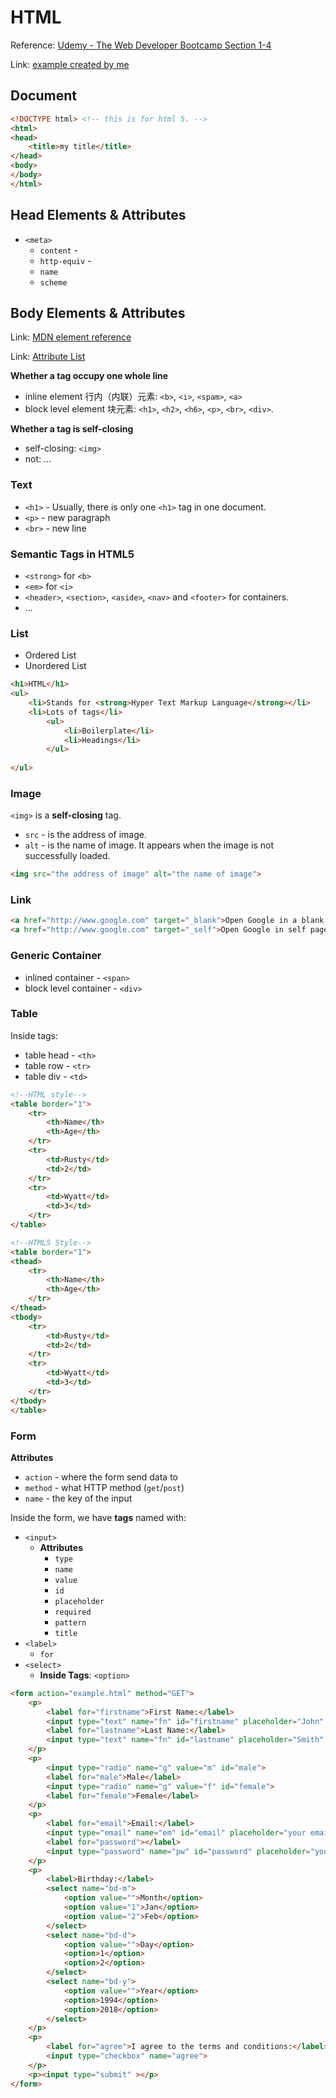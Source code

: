 <extoc></extoc>

# HTML

Reference: [Udemy - The Web Developer Bootcamp Section 1-4](https://www.udemy.com/the-web-developer-bootcamp/learn/v4/content)

Link: [example created by me](example.html)

## Document
```html
<!DOCTYPE html> <!-- this is for html 5. -->
<html>
<head>
    <title>my title</title>
</head>
<body>
</body>
</html>
```

## Head Elements & Attributes

- `<meta>`
    - `content` - 
    - `http-equiv` - 
    - `name`
    - `scheme`

## Body Elements & Attributes

Link: [MDN element reference](https://developer.mozilla.org/en-US/docs/Web/HTML/Element)

Link: [Attribute List](https://developer.mozilla.org/en-US/docs/Web/HTML/Attributes)

__Whether a tag occupy one whole line__

- inline element 行内（内联）元素: `<b>`, `<i>`, `<spam>`, `<a>`
- block level element 块元素: `<h1>`, `<h2>`, `<h6>`, `<p>`, `<br>`, `<div>`.

__Whether a tag is self-closing__

- self-closing: `<img>`
- not: ...

### Text

- `<h1>` - Usually, there is only one `<h1>` tag in one document.
- `<p>` - new paragraph
- `<br>` - new line

### Semantic Tags in HTML5

- `<strong>` for `<b>`
- `<em>` for `<i>`
- `<header>`, `<section>`, `<aside>`, `<nav>` and `<footer>` for containers.
- ...

### List

- Ordered List
- Unordered List

```html
<h1>HTML</h1>
<ul>
	<li>Stands for <strong>Hyper Text Markup Language</strong></li>
	<li>Lots of tags</li>
		<ul>
			<li>Boilerplate</li>
			<li>Headings</li>
		</ul>
	
</ul>
```

### Image

`<img>` is a **self-closing** tag.

- `src` - is the address of image.
- `alt` - is the name of image. It appears when the image is not successfully loaded.

```html
<img src="the address of image" alt="the name of image">
```

### Link

```html
<a href="http://www.google.com" target="_blank">Open Google in a blank page</a>
<a href="http://www.google.com" target="_self">Open Google in self page</a>
```

### Generic Container

- inlined container - `<span>`
- block level container - `<div>`


### Table

Inside tags:

- table head - `<th>`
- table row - `<tr>`
- table div - `<td>`

```html
<!--HTML style-->
<table border="1">
	<tr>
		<th>Name</th>
		<th>Age</th>
	</tr>
	<tr>
		<td>Rusty</td>
		<td>2</td>
	</tr>
	<tr>
		<td>Wyatt</td>
		<td>3</td>
	</tr>
</table>

<!--HTML5 Style-->
<table border="1">
<thead>
	<tr>
		<th>Name</th>
		<th>Age</th>
	</tr>
</thead>
<tbody>
	<tr>
		<td>Rusty</td>
		<td>2</td>
	</tr>
	<tr>
		<td>Wyatt</td>
		<td>3</td>
	</tr>
</tbody>
</table>
```

### Form

__Attributes__

- `action` - where the form send data to
- `method` - what HTTP method (`get`/`post`)
- `name` - the key of the input


Inside the form, we have __tags__ named with:

- `<input>`
    - **Attributes**
        - `type`
        - `name`
        - `value`
        - `id`
        - `placeholder`
        - `required`
        - `pattern`
        - `title`
- `<label>`
    - `for`
- `<select>`
    - **Inside Tags**: `<option>`

```html
<form action="example.html" method="GET">
	<p>
		<label for="firstname">First Name:</label>
		<input type="text" name="fn" id="firstname" placeholder="John" required="">
		<label for="lastname">Last Name:</label>
		<input type="text" name="fn" id="lastname" placeholder="Smith" required="">
	</p>
	<p>
		<input type="radio" name="g" value="m" id="male">
		<label for="male">Male</label>
		<input type="radio" name="g" value="f" id="female">
		<label for="female">Female</label>
	</p>
	<p>
		<label for="email">Email:</label>
		<input type="email" name="em" id="email" placeholder="your email" required>
		<label for="password"></label>
		<input type="password" name="pw" id="password" placeholder="your password" required title="None Empty Chars 3-6" minlength="3" maxlength="6" pattern="\w{2,}">
	</p>
	<p>
		<label>Birthday:</label>
		<select name="bd-m">
			<option value="">Month</option>
			<option value="1">Jan</option>
			<option value="2">Feb</option>
		</select>
		<select name="bd-d">
			<option value="">Day</option>
			<option>1</option>
			<option>2</option>
		</select>
		<select name="bd-y">
			<option value="">Year</option>
			<option>1994</option>
			<option>2018</option>
		</select>
	</p>
	<p>
		<label for="agree">I agree to the terms and conditions:</label>
		<input type="checkbox" name="agree">
	</p>
	<p><input type="submit" ></p>
</form>
```

